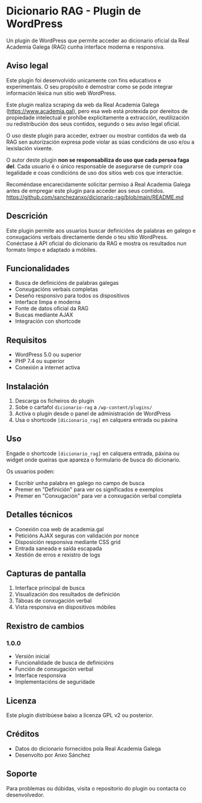 # Dicionario RAG - Plugin de WordPress

Un plugin de WordPress que permite acceder ao dicionario oficial da Real Academia Galega (RAG) cunha interface moderna e responsiva.

## Aviso legal

Este plugin foi desenvolvido unicamente con fins educativos e experimentais. O seu propósito é demostrar como se pode integrar información léxica nun sitio web WordPress.

Este plugin realiza scraping da web da Real Academia Galega (https://www.academia.gal), pero esa web está protexida por dereitos de propiedade intelectual e prohíbe explicitamente a extracción, reutilización ou redistribución dos seus contidos, segundo o seu aviso legal oficial.

O uso deste plugin para acceder, extraer ou mostrar contidos da web da RAG sen autorización expresa pode violar as súas condicións de uso e/ou a lexislación vixente.

O autor deste plugin **non se responsabiliza do uso que cada persoa faga del**. Cada usuario é o único responsable de asegurarse de cumprir coa legalidade e coas condicións de uso dos sitios web cos que interactúe.

Recoméndase encarecidamente solicitar permiso á Real Academia Galega antes de empregar este plugin para acceder aos seus contidos. https://github.com/sanchezanxo/dicionario-rag/blob/main/README.md

## Descrición

Este plugin permite aos usuarios buscar definicións de palabras en galego e conxugacións verbais directamente dende o teu sitio WordPress. Conéctase á API oficial do dicionario da RAG e mostra os resultados nun formato limpo e adaptado a móbiles.

## Funcionalidades

- Busca de definicións de palabras galegas  
- Conxugacións verbais completas  
- Deseño responsivo para todos os dispositivos  
- Interface limpa e moderna  
- Fonte de datos oficial da RAG  
- Buscas mediante AJAX  
- Integración con shortcode  

## Requisitos

- WordPress 5.0 ou superior  
- PHP 7.4 ou superior  
- Conexión a internet activa  

## Instalación

1. Descarga os ficheiros do plugin  
2. Sobe o cartafol `dicionario-rag` a `/wp-content/plugins/`  
3. Activa o plugin desde o panel de administración de WordPress  
4. Usa o shortcode `[dicionario_rag]` en calquera entrada ou páxina  

## Uso

Engade o shortcode `[dicionario_rag]` en calquera entrada, páxina ou widget onde queiras que apareza o formulario de busca do dicionario.

Os usuarios poden:  
- Escribir unha palabra en galego no campo de busca  
- Premer en "Definición" para ver os significados e exemplos  
- Premer en "Conxugación" para ver a conxugación verbal completa  

## Detalles técnicos

- Conexión coa web de academia.gal  
- Peticións AJAX seguras con validación por nonce  
- Disposición responsiva mediante CSS grid  
- Entrada saneada e saída escapada  
- Xestión de erros e rexistro de logs  

## Capturas de pantalla

1. Interface principal de busca  
2. Visualización dos resultados de definición  
3. Táboas de conxugación verbal  
4. Vista responsiva en dispositivos móbiles  

## Rexistro de cambios

### 1.0.0  
- Versión inicial  
- Funcionalidade de busca de definicións  
- Función de conxugación verbal  
- Interface responsiva  
- Implementacións de seguridade  

## Licenza

Este plugin distribúese baixo a licenza GPL v2 ou posterior.

## Créditos

- Datos do dicionario fornecidos pola Real Academia Galega  
- Desenvolto por Anxo Sánchez  

## Soporte

Para problemas ou dúbidas, visita o repositorio do plugin ou contacta co desenvolvedor.
